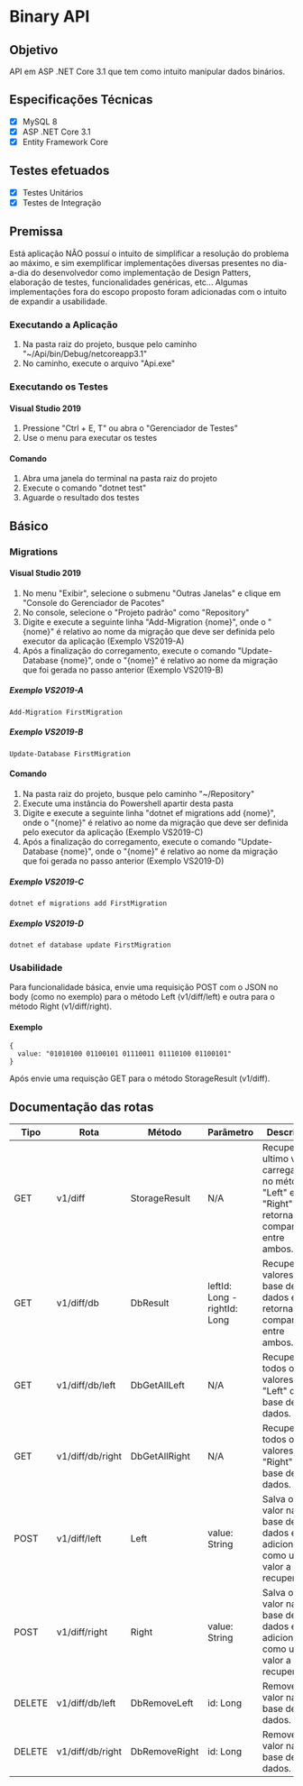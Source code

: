 # Binary API

## Objetivo
API em ASP .NET Core 3.1 que tem como intuito manipular dados binários.

## Especificações Técnicas
- [X] MySQL 8
- [X] ASP .NET Core 3.1
- [X] Entity Framework Core

## Testes efetuados
- [X] Testes Unitários
- [X] Testes de Integração

## Premissa
Está aplicação NÃO possuí o intuito de simplificar a resolução do problema ao máximo, e sim exemplificar implementações diversas
presentes no dia-a-dia do desenvolvedor como implementação de Design Patters, elaboração de testes, funcionalidades genéricas, etc...
Algumas implementações fora do escopo proposto foram adicionadas com o intuito de expandir a usabilidade.

### Executando a Aplicação
1. Na pasta raiz do projeto, busque pelo caminho "~/Api/bin/Debug/netcoreapp3.1"
2. No caminho, execute o arquivo "Api.exe"

### Executando os Testes

#### Visual Studio 2019
1. Pressione "Ctrl + E, T" ou abra o "Gerenciador de Testes"
2. Use o menu para executar os testes

#### Comando
1. Abra uma janela do terminal na pasta raiz do projeto
2. Execute o comando "dotnet test"
3. Aguarde o resultado dos testes

## Básico

### Migrations

#### Visual Studio 2019
1. No menu "Exibir", selecione o submenu "Outras Janelas" e clique em "Console do Gerenciador de Pacotes"
2. No console, selecione o "Projeto padrão" como "Repository"
3. Digite e execute a seguinte linha "Add-Migration {nome}", onde o "{nome}" é relativo ao nome da migração
que deve ser definida pelo executor da aplicação (Exemplo VS2019-A)
4. Após a finalização do corregamento, execute o comando "Update-Database {nome}", onde o "{nome}" é relativo ao nome da migração
que foi gerada no passo anterior (Exemplo VS2019-B)

##### Exemplo VS2019-A
```
Add-Migration FirstMigration
```

##### Exemplo VS2019-B
```
Update-Database FirstMigration
```

#### Comando
1. Na pasta raiz do projeto, busque pelo caminho "~/Repository"
2. Execute uma instância do Powershell apartir desta pasta
3. Digite e execute a seguinte linha "dotnet ef migrations add {nome}", onde o "{nome}" é relativo ao nome da migração
que deve ser definida pelo executor da aplicação (Exemplo VS2019-C)
4. Após a finalização do corregamento, execute o comando "Update-Database {nome}", onde o "{nome}" é relativo ao nome da migração
que foi gerada no passo anterior (Exemplo VS2019-D)

##### Exemplo VS2019-C
```
dotnet ef migrations add FirstMigration
```

##### Exemplo VS2019-D
```
dotnet ef database update FirstMigration
```

### Usabilidade

Para funcionalidade básica, envie uma requisição POST com o JSON no body (como no exemplo) para o método Left (v1/diff/left)
e outra para o método Right (v1/diff/right).

#### Exemplo
```
{
  value: "01010100 01100101 01110011 01110100 01100101"
}
```
Após envie uma requisção GET para o método StorageResult (v1/diff).

## Documentação das rotas

| Tipo    | Rota             | Método         | Parâmetro                    | Descrição                                                                                        |
|---------|------------------|----------------|------------------------------|--------------------------------------------------------------------------------------------------|
| GET     | v1/diff          | StorageResult  | N/A                          | Recupera o ultimo valor carregado no método "Left" e "Right" e retorna a comparação entre ambos. |
| GET     | v1/diff/db       | DbResult       | leftId: Long - rightId: Long | Recupera os valores da base de dados e retorna a comparação entre ambos.                         |
| GET     | v1/diff/db/left  | DbGetAllLeft   | N/A 						 | Recupera todos os valores "Left" da base de dados.                                               |
| GET     | v1/diff/db/right | DbGetAllRight  | N/A 						 | Recupera todos os valores "Right" da base de dados.   						                    |
| POST    | v1/diff/left     | Left           | value: String                | Salva o valor na base de dados e o adiciona como ultimo valor a ser recuperado.                  |
| POST    | v1/diff/right    | Right          | value: String                | Salva o valor na base de dados e o adiciona como ultimo valor a ser recuperado.                  |
| DELETE  | v1/diff/db/left  | DbRemoveLeft   | id: Long                     | Remove o valor na base de dados.                                                                 |
| DELETE  | v1/diff/db/right | DbRemoveRight  | id: Long                     | Remove o valor na base de dados.                                                                 |
